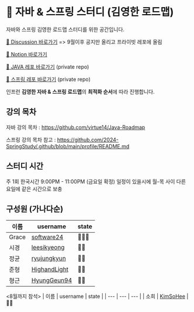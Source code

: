 
# 🌱 자바 & 스프링 스터디 (김영한 로드맵) 


자바와 스프링 김영한 로드맵 스터디를 위한 공간입니다. 


[📒 Discussion 바로가기](https://github.com/orgs/JAVA-SPRING-STUDY-GROUP/discussions) => 9월이후 공지만 올리고 프라이빗 레포에 올림  

[📒 Notion 바로가기](https://www.notion.so/Update-9-00-11-00-265e7ecf764a805d9001d0a54704da3a#265e7ecf764a81458fd6c1a1a0e88c1c) 

[📒 JAVA 레포 바로가기](https://github.com/JAVA-SPRING-STUDY-GROUP/java) (private repo)

[📒 스프링 레포 바로가기](https://github.com/JAVA-SPRING-STUDY-GROUP/spring) (private repo)



인프런 **김영한 자바 & 스프링 로드맵**의 **최적화 순서**에 따라 진행합니다.  




## 강의 목차

자바 강의 목차 : https://github.com/virtue14/Java-Roadmap


스프링 강의 목차 참고 : https://github.com/2024-SpringStudy/.github/blob/main/profile/README.md




## 스터디 시간 

  주 1회  한국시간 9:00PM - 11:00PM  (금요일 확정) 
  일정이 있을시에 월-목 사이 다른 요일에 같은 시간으로 보충 




## 구성원 (가나다순)

| 이름 | username | state |
| --- | --- | --- |
| Grace | [software24](https://github.com/swdevelop24) |   👨‍💻👑  |
| 시경 | [leesikyeong](https://github.com/leesikyeong) | 👨‍💻  |
| 정균 | [ryujungkyun](https://github.com/ryujungkyun)  |  👨‍💻  |
| 준형 | [HighandLight](https://github.com/HighandLight) | 👨‍💻  |
| 형근 | [HyungGeun94](https://github.com/HyungGeun94) | 👨‍💻  |


<8월까지 참석>
| 이름 | username | state |
| --- | --- | --- |
| 소희 | [KimSoHee](https://github.com/BillionDollarSohee) | 👨‍💻   




